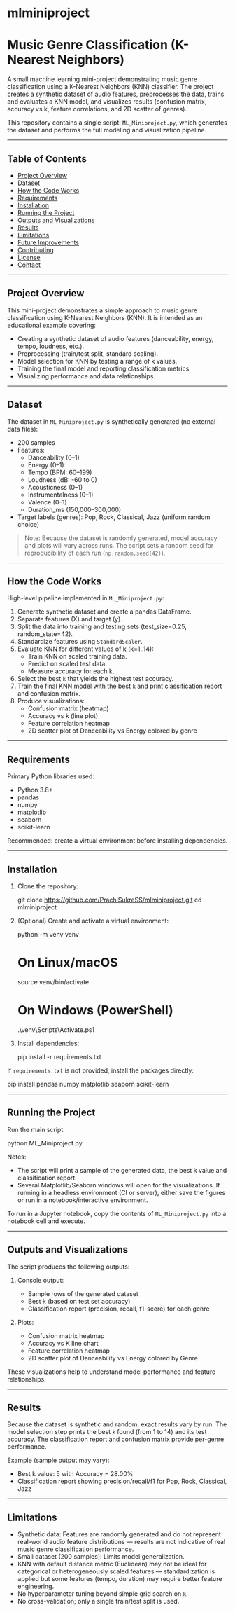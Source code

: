 # mlminiproject
# Music Genre Classification (K-Nearest Neighbors)

A small machine learning mini-project demonstrating music genre classification using a K-Nearest Neighbors (KNN) classifier. The project creates a synthetic dataset of audio features, preprocesses the data, trains and evaluates a KNN model, and visualizes results (confusion matrix, accuracy vs k, feature correlations, and 2D scatter of genres).

This repository contains a single script: `ML_Miniproject.py`, which generates the dataset and performs the full modeling and visualization pipeline.

---

## Table of Contents

- [Project Overview](#project-overview)
- [Dataset](#dataset)
- [How the Code Works](#how-the-code-works)
- [Requirements](#requirements)
- [Installation](#installation)
- [Running the Project](#running-the-project)
- [Outputs and Visualizations](#outputs-and-visualizations)
- [Results](#results)
- [Limitations](#limitations)
- [Future Improvements](#future-improvements)
- [Contributing](#contributing)
- [License](#license)
- [Contact](#contact)

---

## Project Overview

This mini-project demonstrates a simple approach to music genre classification using K-Nearest Neighbors (KNN). It is intended as an educational example covering:

- Creating a synthetic dataset of audio features (danceability, energy, tempo, loudness, etc.).
- Preprocessing (train/test split, standard scaling).
- Model selection for KNN by testing a range of k values.
- Training the final model and reporting classification metrics.
- Visualizing performance and data relationships.

---

## Dataset

The dataset in `ML_Miniproject.py` is synthetically generated (no external data files):

- 200 samples
- Features:
  - Danceability (0–1)
  - Energy (0–1)
  - Tempo (BPM: 60–199)
  - Loudness (dB: -60 to 0)
  - Acousticness (0–1)
  - Instrumentalness (0–1)
  - Valence (0–1)
  - Duration_ms (150,000–300,000)
- Target labels (genres): Pop, Rock, Classical, Jazz (uniform random choice)

> Note: Because the dataset is randomly generated, model accuracy and plots will vary across runs. The script sets a random seed for reproducibility of each run (`np.random.seed(42)`).

---

## How the Code Works

High-level pipeline implemented in `ML_Miniproject.py`:

1. Generate synthetic dataset and create a pandas DataFrame.
2. Separate features (X) and target (y).
3. Split the data into training and testing sets (test_size=0.25, random_state=42).
4. Standardize features using `StandardScaler`.
5. Evaluate KNN for different values of k (k=1..14):
   - Train KNN on scaled training data.
   - Predict on scaled test data.
   - Measure accuracy for each k.
6. Select the best `k` that yields the highest test accuracy.
7. Train the final KNN model with the best `k` and print classification report and confusion matrix.
8. Produce visualizations:
   - Confusion matrix (heatmap)
   - Accuracy vs k (line plot)
   - Feature correlation heatmap
   - 2D scatter plot of Danceability vs Energy colored by genre

---

## Requirements

Primary Python libraries used:

- Python 3.8+
- pandas
- numpy
- matplotlib
- seaborn
- scikit-learn

Recommended: create a virtual environment before installing dependencies.

---

## Installation

1. Clone the repository:

   git clone https://github.com/PrachiSukreSS/mlminiproject.git
   cd mlminiproject

2. (Optional) Create and activate a virtual environment:

   python -m venv venv
   # On Linux/macOS
   source venv/bin/activate
   # On Windows (PowerShell)
   .\venv\Scripts\Activate.ps1

3. Install dependencies:

   pip install -r requirements.txt

If `requirements.txt` is not provided, install the packages directly:

   pip install pandas numpy matplotlib seaborn scikit-learn

---

## Running the Project

Run the main script:

   python ML_Miniproject.py

Notes:
- The script will print a sample of the generated data, the best k value and classification report.
- Several Matplotlib/Seaborn windows will open for the visualizations. If running in a headless environment (CI or server), either save the figures or run in a notebook/interactive environment.

To run in a Jupyter notebook, copy the contents of `ML_Miniproject.py` into a notebook cell and execute.

---

## Outputs and Visualizations

The script produces the following outputs:

1. Console output:
   - Sample rows of the generated dataset
   - Best k (based on test set accuracy)
   - Classification report (precision, recall, f1-score) for each genre

2. Plots:
   - Confusion matrix heatmap
   - Accuracy vs K line chart
   - Feature correlation heatmap
   - 2D scatter plot of Danceability vs Energy colored by Genre

These visualizations help to understand model performance and feature relationships.

---

## Results

Because the dataset is synthetic and random, exact results vary by run. The model selection step prints the best `k` found (from 1 to 14) and its test accuracy. The classification report and confusion matrix provide per-genre performance.

Example (sample output may vary):
- Best k value: 5 with Accuracy = 28.00%
- Classification report showing precision/recall/f1 for Pop, Rock, Classical, Jazz

---

## Limitations

- Synthetic data: Features are randomly generated and do not represent real-world audio feature distributions — results are not indicative of real music genre classification performance.
- Small dataset (200 samples): Limits model generalization.
- KNN with default distance metric (Euclidean) may not be ideal for categorical or heterogeneously scaled features — standardization is applied but some features (tempo, duration) may require better feature engineering.
- No hyperparameter tuning beyond simple grid search on `k`.
- No cross-validation; only a single train/test split is used.

